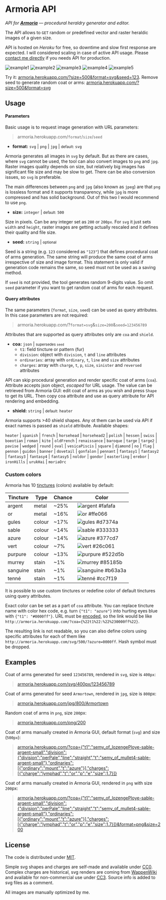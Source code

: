 # Armoria API

_API for **[Armoria](https://github.com/Azgaar/Armoria)** — procedural heraldry generator and editor._

The API allows to `GET` random or predefined vector and raster heraldic images of a given size.  

API is hosted on _Heroku_ for free, so downtime and slow first response are expected. I will considered scaling in case of active API usage. Please [contact me directly](mailto:maxganiev@yandex.com) if you needs API for production.

![example1](https://armoria.herokuapp.com/png/100.0001)
![example2](https://armoria.herokuapp.com/png/100.0002)
![example3](https://armoria.herokuapp.com/png/100.0003)
![example4](https://armoria.herokuapp.com/png/100.0004)
![example5](https://armoria.herokuapp.com/png/100.0005)

Try it: [armoria.herokuapp.com/?size=500&format=svg&seed=123](https://armoria.herokuapp.com/?size=500&format=svg&seed=123).
Remove seed to generate random coat or arms: [armoria.herokuapp.com/?size=500&format=svg](https://armoria.herokuapp.com/?size=500&format=svg)

## Usage

#### Parameters

Basic usage is to request image generation with URL parameters:

> armoria.herokuapp.com/`format`/`size`/`seed`

* **format:** `svg` | `png` | `jpg` | <small>default:</small> `svg`

Armoria generates all images in `svg` by default. But as there are cases, where `svg` cannot be used, the tool can also convert images to `png` and `jpg`. Raster images quality depends on size, but relatively big images has significant file size and may be slow to get. There can be also conversion issues, so `svg` is preferable.

The main differences between `png` and `jpg` (also known as `jpeg`) are that `png` is lossless format and it supports transparency, while `jpg` is more compressed and has solid background. Out of this two  I would recommend to use `png`.

* **size:** `integer` | <small>default:</small> `500`

Size in pixels. Can be any integer set as `200` or `200px`. For `svg` it just sets `width` and `height`, raster images are getting actually rescaled and it defines their quality and file size.

* **seed:** `string` | <small>optional</small>

Seed is a string (e.g. `123` considered as `"123"`) that defines procedural coat of arms generation. The same string will produce the same coat of arms irrespective of size and image format. This statement is only valid if generation code remains the same, so seed must not be used as a saving method.

If `seed` is not provided, the tool generates random 9-digits value. So omit `seed` parameter if you want to get random coat of arms for each request.

#### Query attributes

The same parameters (`format`, `size`, `seed`) can be used as query attributes. In this case parameters are not required:

> armoria.herokuapp.com/?`format=svg`&`size=200`&`seed=123456789`

Attributes that are supported as query attributes only are `coa` and `shield`.

* **coa:** `json` | <small>supersedes `seed`</small>
  * `t1`: field tincture or pattern (fur)
  * `division`: object with `division`, `t` and `line` attributes
  * `ordinaries`: array with `ordinary`, `t`, `line` and `size` attributes
  * `charges`: array with `charge`, `t`, `p`, `size`, `sinister` and `reversed` attributes

API can skip procedural generation and render specific coat of arms (`coa`). Attribute accepts json object, _escaped_ for URL usage. The value can be retrieved from Armoria GUI: edit coat of arms as you wish and press `Shape` to get its URL. Then copy coa attribute and use as query attribute for API rendering and embedding.

* **shield:** `string` | <small>default:</small> `heater`

Armoria supports >40 shield shapes. Any ot them can be used via API if exact names is passed as `shield` attribute. Available shapes: 

`heater` | `spanish` | `french` | `horsehead` | `horsehead2` | `polish` | `hessen` | `swiss` | `boeotian` | `roman` | `kite` | `oldFrench` | `renaissance` | `baroque` | `targe` | `targe2` | `pavise` | `wedged` | `round` | `oval` | `vesicaPiscis` | `square` | `diamond` | `no` | `flag` | `pennon` | `guidon` | `banner` | `dovetail` | `gonfalon` | `pennant` | `fantasy1` | `fantasy2` | `fantasy3` | `fantasy4` | `fantasy5` | `noldor` | `gondor` | `easterling` | `erebor` | `ironHills` | `urukHai` | `moriaOrc`

### Custom colors

Armoria has 10 [tinctures](https://en.wikipedia.org/wiki/Tincture_(heraldry)) (colors) available by default:

| Tincture | Type   | Сhance | Color                                                                                      |
|----------|--------|--------|--------------------------------------------------------------------------------------------|
| argent   | metal  |  ~25%  |![argent](http://armoria.herokuapp.com/?format=png&size=16&coa={"t1":"argent"}) #fafafa     |
| or       | metal  |  ~16%  |![or](http://armoria.herokuapp.com/?format=png&size=16&coa={"t1":"or"}) #ffe066             |
| gules    | colour |  ~17%  |![gules](http://armoria.herokuapp.com/?format=png&size=16&coa={"t1":"gules"}) #d7374a       |
| sable    | colour |  ~14%  |![sable](http://armoria.herokuapp.com/?format=png&size=16&coa={"t1":"sable"}) #333333       |
| azure    | colour |  ~14%  |![azure](http://armoria.herokuapp.com/?format=png&size=16&coa={"t1":"azure"}) #377cd7       |
| vert     | colour |  ~7%   |![vert](http://armoria.herokuapp.com/?format=png&size=16&coa={"t1":"vert"}) #26c061         |
| purpure  | colour |  ~13%  |![purpure](http://armoria.herokuapp.com/?format=png&size=16&coa={"t1":"purpure"}) #522d5b   |
| murrey   | stain  |  ~1%   |![murrey](http://armoria.herokuapp.com/?format=png&size=16&coa={"t1":"murrey"}) #85185b     |
| sanguine | stain  |  ~1%   |![sanguine](http://armoria.herokuapp.com/?format=png&size=16&coa={"t1":"sanguine"}) #b63a3a |
| tenné    | stain  |  ~1%   |![tenné](http://armoria.herokuapp.com/?format=png&size=16&coa={"t1":"tenné"}) #cc7f19       |

It is possible to use custom tinctures or redefine color of default tinctures using query attributes.

Exact color can be set as a part of `coa` attribute. You can replace tincture name with color hex code, e.g. turn `{"t1": "azure"}` into hurting eyes blue with `{"t1": "#0000ff"}`. URL must be [encoded](https://meyerweb.com/eric/tools/dencoder/), so the link would be like `http://armoria.herokuapp.com/?coa={%22t1%22:%22%230000ff%22}`.

The resulting link is not readable, so you can also define colors using specific attributes for each of them like `http://armoria.herokuapp.com/svg/500/?azure=0000ff`. Hash symbol must be dropped.


## Examples

Coat of arms generated for seed `123456789`, rendered in `svg`, size is `400px`:
> [armoria.herokuapp.com/svg/400px/123456789](http://armoria.herokuapp.com/svg/400px/123456789)

Coat of arms generated for seed `Armortown`, rendered in `jpg`, size is `800`px:
> [armoria.herokuapp.com/jpg/800/Armortown](http://armoria.herokuapp.com/jpg/800/Armortown)

Random coat of arms in `png`, size `200`px:
> [armoria.herokuapp.com/png/200](http://armoria.herokuapp.com/png/200)

Coat of arms manually created in Armoria GUI, default format (`svg`) and size (`500px`):
> [armoria.herokuapp.com/?coa={"t1":"semy_of_lozengePloye-sable-argent-small","division":{"division":"perPale","line":"straight","t":"semy_of_mullet4-sable-argent-small"},"ordinaries":[{"ordinary":"mount","t":"azure"}],"charges":[{"charge":"lymphad","t":"or","p":"e","size":1.7}]}](http://armoria.herokuapp.com/?coa={"t1":"semy_of_lozengePloye-sable-argent-small","division":{"division":"perPale","line":"straight","t":"semy_of_mullet4-sable-argent-small"},"ordinaries":[{"ordinary":"mount","t":"azure"}],"charges":[{"charge":"lymphad","t":"or","p":"e","size":1.7}]})

Coat of arms manually created in Armoria GUI, rendered in `png` with size `200`px:
> [armoria.herokuapp.com/?coa={"t1":"semy_of_lozengePloye-sable-argent-small","division":{"division":"perPale","line":"straight","t":"semy_of_mullet4-sable-argent-small"},"ordinaries":[{"ordinary":"mount","t":"azure"}],"charges":[{"charge":"lymphad","t":"or","p":"e","size":1.7}]}&format=png&size=200](http://armoria.herokuapp.com/?coa={"t1":"semy_of_lozengePloye-sable-argent-small","division":{"division":"perPale","line":"straight","t":"semy_of_mullet4-sable-argent-small"},"ordinaries":[{"ordinary":"mount","t":"azure"}],"charges":[{"charge":"lymphad","t":"or","p":"e","size":1.7}]}&format=png&size=200)

## License

The code is distributed under [MIT](https://opensource.org/licenses/MIT).

Simple svg shapes and charges are self-made and available under [CC0](https://creativecommons.org/share-your-work/public-domain/cc0/). Complex charges are historical, svg renders are coming from [WappenWiki](http://wappenwiki.org) and available for non-commercial use under [CC3](https://creativecommons.org/licenses/by-nc/3.0/). Source info is added to svg files as a comment.

All images are manually optimized by me.